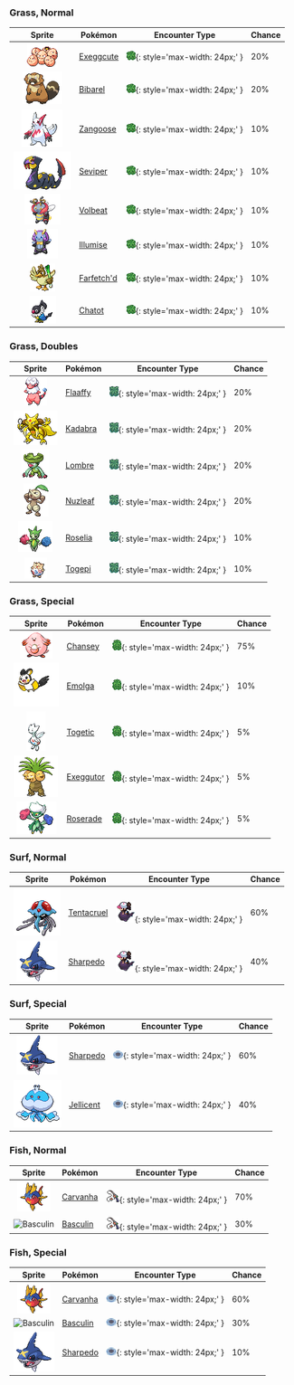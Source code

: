 

### Grass, Normal


| Sprite | Pokémon | Encounter Type | Chance |
| :---: | --- | :---: | --- |
| ![Exeggcute](https://raw.githubusercontent.com/PokeAPI/sprites/master/sprites/pokemon/versions/generation-v/black-white/animated/102.gif) | [Exeggcute](../pokemon/exeggcute.md/) | ![Grass, Normal](../assets/encounter_types/grass_normal.png){: style='max-width: 24px;' } | 20% |
| ![Bibarel](https://raw.githubusercontent.com/PokeAPI/sprites/master/sprites/pokemon/versions/generation-v/black-white/animated/400.gif) | [Bibarel](../pokemon/bibarel.md/) | ![Grass, Normal](../assets/encounter_types/grass_normal.png){: style='max-width: 24px;' } | 20% |
| ![Zangoose](https://raw.githubusercontent.com/PokeAPI/sprites/master/sprites/pokemon/versions/generation-v/black-white/animated/335.gif) | [Zangoose](../pokemon/zangoose.md/) | ![Grass, Normal](../assets/encounter_types/grass_normal.png){: style='max-width: 24px;' } | 10% |
| ![Seviper](https://raw.githubusercontent.com/PokeAPI/sprites/master/sprites/pokemon/versions/generation-v/black-white/animated/336.gif) | [Seviper](../pokemon/seviper.md/) | ![Grass, Normal](../assets/encounter_types/grass_normal.png){: style='max-width: 24px;' } | 10% |
| ![Volbeat](https://raw.githubusercontent.com/PokeAPI/sprites/master/sprites/pokemon/versions/generation-v/black-white/animated/313.gif) | [Volbeat](../pokemon/volbeat.md/) | ![Grass, Normal](../assets/encounter_types/grass_normal.png){: style='max-width: 24px;' } | 10% |
| ![Illumise](https://raw.githubusercontent.com/PokeAPI/sprites/master/sprites/pokemon/versions/generation-v/black-white/animated/314.gif) | [Illumise](../pokemon/illumise.md/) | ![Grass, Normal](../assets/encounter_types/grass_normal.png){: style='max-width: 24px;' } | 10% |
| ![Farfetch'd](https://raw.githubusercontent.com/PokeAPI/sprites/master/sprites/pokemon/versions/generation-v/black-white/animated/83.gif) | [Farfetch'd](../pokemon/farfetchd.md/) | ![Grass, Normal](../assets/encounter_types/grass_normal.png){: style='max-width: 24px;' } | 10% |
| ![Chatot](https://raw.githubusercontent.com/PokeAPI/sprites/master/sprites/pokemon/versions/generation-v/black-white/animated/441.gif) | [Chatot](../pokemon/chatot.md/) | ![Grass, Normal](../assets/encounter_types/grass_normal.png){: style='max-width: 24px;' } | 10%

### Grass, Doubles


| Sprite | Pokémon | Encounter Type | Chance |
| :---: | --- | :---: | --- |
| ![Flaaffy](https://raw.githubusercontent.com/PokeAPI/sprites/master/sprites/pokemon/versions/generation-v/black-white/animated/180.gif) | [Flaaffy](../pokemon/flaaffy.md/) | ![Grass, Doubles](../assets/encounter_types/grass_doubles.png){: style='max-width: 24px;' } | 20% |
| ![Kadabra](https://raw.githubusercontent.com/PokeAPI/sprites/master/sprites/pokemon/versions/generation-v/black-white/animated/64.gif) | [Kadabra](../pokemon/kadabra.md/) | ![Grass, Doubles](../assets/encounter_types/grass_doubles.png){: style='max-width: 24px;' } | 20% |
| ![Lombre](https://raw.githubusercontent.com/PokeAPI/sprites/master/sprites/pokemon/versions/generation-v/black-white/animated/271.gif) | [Lombre](../pokemon/lombre.md/) | ![Grass, Doubles](../assets/encounter_types/grass_doubles.png){: style='max-width: 24px;' } | 20% |
| ![Nuzleaf](https://raw.githubusercontent.com/PokeAPI/sprites/master/sprites/pokemon/versions/generation-v/black-white/animated/274.gif) | [Nuzleaf](../pokemon/nuzleaf.md/) | ![Grass, Doubles](../assets/encounter_types/grass_doubles.png){: style='max-width: 24px;' } | 20% |
| ![Roselia](https://raw.githubusercontent.com/PokeAPI/sprites/master/sprites/pokemon/versions/generation-v/black-white/animated/315.gif) | [Roselia](../pokemon/roselia.md/) | ![Grass, Doubles](../assets/encounter_types/grass_doubles.png){: style='max-width: 24px;' } | 10% |
| ![Togepi](https://raw.githubusercontent.com/PokeAPI/sprites/master/sprites/pokemon/versions/generation-v/black-white/animated/175.gif) | [Togepi](../pokemon/togepi.md/) | ![Grass, Doubles](../assets/encounter_types/grass_doubles.png){: style='max-width: 24px;' } | 10%

### Grass, Special


| Sprite | Pokémon | Encounter Type | Chance |
| :---: | --- | :---: | --- |
| ![Chansey](https://raw.githubusercontent.com/PokeAPI/sprites/master/sprites/pokemon/versions/generation-v/black-white/animated/113.gif) | [Chansey](../pokemon/chansey.md/) | ![Grass, Special](../assets/encounter_types/grass_special.png){: style='max-width: 24px;' } | 75% |
| ![Emolga](https://raw.githubusercontent.com/PokeAPI/sprites/master/sprites/pokemon/versions/generation-v/black-white/animated/587.gif) | [Emolga](../pokemon/emolga.md/) | ![Grass, Special](../assets/encounter_types/grass_special.png){: style='max-width: 24px;' } | 10% |
| ![Togetic](https://raw.githubusercontent.com/PokeAPI/sprites/master/sprites/pokemon/versions/generation-v/black-white/animated/176.gif) | [Togetic](../pokemon/togetic.md/) | ![Grass, Special](../assets/encounter_types/grass_special.png){: style='max-width: 24px;' } | 5% |
| ![Exeggutor](https://raw.githubusercontent.com/PokeAPI/sprites/master/sprites/pokemon/versions/generation-v/black-white/animated/103.gif) | [Exeggutor](../pokemon/exeggutor.md/) | ![Grass, Special](../assets/encounter_types/grass_special.png){: style='max-width: 24px;' } | 5% |
| ![Roserade](https://raw.githubusercontent.com/PokeAPI/sprites/master/sprites/pokemon/versions/generation-v/black-white/animated/407.gif) | [Roserade](../pokemon/roserade.md/) | ![Grass, Special](../assets/encounter_types/grass_special.png){: style='max-width: 24px;' } | 5%

### Surf, Normal


| Sprite | Pokémon | Encounter Type | Chance |
| :---: | --- | :---: | --- |
| ![Tentacruel](https://raw.githubusercontent.com/PokeAPI/sprites/master/sprites/pokemon/versions/generation-v/black-white/animated/73.gif) | [Tentacruel](../pokemon/tentacruel.md/) | ![Surf, Normal](../assets/encounter_types/surf_normal.png){: style='max-width: 24px;' } | 60% |
| ![Sharpedo](https://raw.githubusercontent.com/PokeAPI/sprites/master/sprites/pokemon/versions/generation-v/black-white/animated/319.gif) | [Sharpedo](../pokemon/sharpedo.md/) | ![Surf, Normal](../assets/encounter_types/surf_normal.png){: style='max-width: 24px;' } | 40%

### Surf, Special


| Sprite | Pokémon | Encounter Type | Chance |
| :---: | --- | :---: | --- |
| ![Sharpedo](https://raw.githubusercontent.com/PokeAPI/sprites/master/sprites/pokemon/versions/generation-v/black-white/animated/319.gif) | [Sharpedo](../pokemon/sharpedo.md/) | ![Surf, Special](../assets/encounter_types/surf_special.png){: style='max-width: 24px;' } | 60% |
| ![Jellicent](https://raw.githubusercontent.com/PokeAPI/sprites/master/sprites/pokemon/versions/generation-v/black-white/animated/593.gif) | [Jellicent](../pokemon/jellicent.md/) | ![Surf, Special](../assets/encounter_types/surf_special.png){: style='max-width: 24px;' } | 40%

### Fish, Normal


| Sprite | Pokémon | Encounter Type | Chance |
| :---: | --- | :---: | --- |
| ![Carvanha](https://raw.githubusercontent.com/PokeAPI/sprites/master/sprites/pokemon/versions/generation-v/black-white/animated/318.gif) | [Carvanha](../pokemon/carvanha.md/) | ![Fish, Normal](../assets/encounter_types/fish_normal.png){: style='max-width: 24px;' } | 70% |
| ![Basculin]() | [Basculin](../pokemon/basculin.md/) | ![Fish, Normal](../assets/encounter_types/fish_normal.png){: style='max-width: 24px;' } | 30%

### Fish, Special


| Sprite | Pokémon | Encounter Type | Chance |
| :---: | --- | :---: | --- |
| ![Carvanha](https://raw.githubusercontent.com/PokeAPI/sprites/master/sprites/pokemon/versions/generation-v/black-white/animated/318.gif) | [Carvanha](../pokemon/carvanha.md/) | ![Fish, Special](../assets/encounter_types/fish_special.png){: style='max-width: 24px;' } | 60% |
| ![Basculin]() | [Basculin](../pokemon/basculin.md/) | ![Fish, Special](../assets/encounter_types/fish_special.png){: style='max-width: 24px;' } | 30% |
| ![Sharpedo](https://raw.githubusercontent.com/PokeAPI/sprites/master/sprites/pokemon/versions/generation-v/black-white/animated/319.gif) | [Sharpedo](../pokemon/sharpedo.md/) | ![Fish, Special](../assets/encounter_types/fish_special.png){: style='max-width: 24px;' } | 10% |
